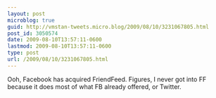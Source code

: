 ```yaml
---
layout: post
microblog: true
guid: http://vmstan-tweets.micro.blog/2009/08/10/3231067805.html
post_id: 3050574
date: 2009-08-10T13:57:11-0600
lastmod: 2009-08-10T13:57:11-0600
type: post
url: /2009/08/10/3231067805.html
---
```

Ooh, Facebook has acquired FriendFeed. Figures, I never got into FF because it does most of what FB already offered, or Twitter.

